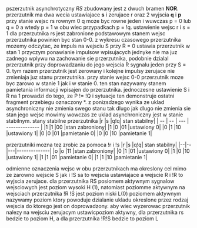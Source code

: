 pszerzutnik asynchrotyczny *RS* zbudowany jest z dwuch bramen **NOR**. przerzutnik ma dwa wecia ustawiajace **s** i zerujace r oraz 2 wyjscia **q** i **p**
przy stanie wejsc rs rownym 0 q moze byc rowne jeden i wuwczas p = 0 lub q = 0 a wtedy p = 1 w obu wiec przypadkach p = !q.
ustawienie wejsc r i s = 1 dla przerzutnika rs jest zabronione 
podstawowym stanem wejsc przerzutnika powinien byc stan 0-0. z wykresu czasowego przerzutnika mozemy odczytac, ze impuls na wejsciu S przy R = 0 ustawia przerzutnik w stan 1 przyczym ponawianie impulsow wpisujacych jednyke nie ma juz zadnego wplywu na zachowanie sie przerzutnika, podobnie dzialal przerzutnik przy doprowadzaniu do jego wejscia R sygnalu jeden przy S = 0. 
tym razem przerzutnik jest zerowany i kolejne impulsy zerujace nie zmieniaja juz stanu przerzutnika. przy stanie wejsc 0-0 przerzutnik moze byc zarowo w stanie 1 jak i w stanie 0. ten stan nazywamy stanem pamietania informacji wpisajen do przerzutnika. jednoczesne ustawienie S i R na 1 prowadzi do tego, ze P != !Q i sytuacje ten demonstruje ostatni fragment przebiegu oznaczony *.
z ponizsdzego wynika ze uklad asynchroniczny nie zmienia swego stanu tak dlugo jak dlugo nie zmienia sie stan jego wejsc mowimy wowczas ze uklad asynchroniczny jest w stanie stabilnym. 
stany stabilne przerzutnika 
|r |s |q!q| stan stabilny|
| -- | -- | --- | -------------- |
|1 |1 |00 |stan zabroniony|
|1 |0 |01 |ustawiony 0|
|0 |1 |10 |ustawiony 1|
|0 |0 |01 |pamietanie 0|
|0 |0 |10 |pamietanie 1|



przerzutniki mozna tez zrobic za pomoca !r i !s
|r |s |q!q| stan stabilny|
|--|--|---|--------------|
|o |o |11 |stan zabroniony|
|0 |1 |01 |ustawiony 0|
|1 |0 |10 |ustawiony 1|
|1 |1 |01 |pamietanie 0|
|1 |1 |10 |pamietanie 1|

odmienne oznaczenia wejsc w obu przerzutnikach ma okreslony cel mimo ze zarowno wejscie S jak i !S sa to wejscia ustawiajace a wejscie R i !R to wyjscia zerujace. dla przerzutnika RS posiomem aktywnym sygnalow wejsciowych jest poziom wysoki H (1), natomiast poziomme aktywnym na wejsciach przerzutnika !R !S jest poziom niski L(0) 
poziomem aktywnym nazywamy poziom ktory powoduje dzialanie ukladu okreslone przez rodzaj wejscia do ktorego jest on doprowadzony. aby wiec wyzerowac przerzutnik nalezy na wejsciu zerujacym ustawicpoziom aktywny, dla przerzutnika rs bedzie to poziom H, a dla przerzutnika !R!S bedzie to poziom L 
